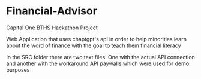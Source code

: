 # Financial-Advisor
Capital One BTHS Hackathon Project

Web Application that uses chaptgpt's api in order to help minorities learn about the word of finance 
with the goal to teach them financial literacy

In the SRC folder there are two text files. One with the actual API connection and another with the workaround API paywalls
which were used for demo purposes
